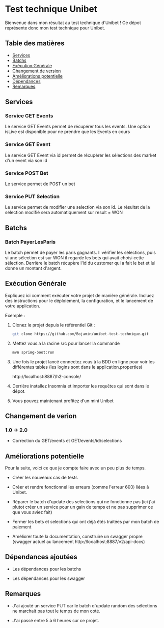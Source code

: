 # Test technique Unibet

Bienvenue dans mon résultat au test technique d'Unibet ! Ce dépot représente donc mon test technique pour Unibet. 

## Table des matières

- [Services](#services)
- [Batchs](#batchs)
- [Exécution Générale](#exécution-générale)
- [Changement de version](#chagement-de-version)
- [Améliorations potentielle](#améliorations-potentielle)
- [Dépendances](#dépendances)
- [Remarques](#remarques)

## Services

### Service GET Events

Le service GET Events permet de récupérer tous les events. Une option isLive est disponible pour ne prendre que les Events en cours

### Service GET Event

Le service GET Event via id permet de récupérer les sélections des market d'un event via son id

### Service POST Bet

Le service permet de POST un bet

### Service PUT Selection

Le service permet de modifier une selection via son id. Le résultat de la sélection modifié sera automatiquement sur result = WON

## Batchs

### Batch PayerLesParis

Le batch permet de payer les paris gagnants. Il vérifier les sélections, puis si une sélection est sur WON il regarde les bets qui avait choisi cette sélection. 
Derrière le batch récupère l'id du customer qui a fait le bet et lui donne un montant d'argent.

## Exécution Générale

Expliquez ici comment exécuter votre projet de manière générale. Incluez des instructions pour le déploiement, la configuration, et le lancement de votre application.

Exemple :

1. Clonez le projet depuis le référentiel Git :

   ```bash
   git clone https://github.com/Bojamin/unibet-test-technique.git
   
2. Mettez vous a la racine src pour lancer la commande 

   ```bash 
   mvn spring-boot:run
   
3. Une fois le projet lancé connectez vous à la BDD en ligne pour voir les différentes tables (les logins sont dans le application.properties)

   http://localhost:8887/h2-console/

4. Derrière installez Insomnia et importer les requêtes qui sont dans le dépot. 

5. Vous pouvez maintenant profitez d'un mini Unibet

## Changement de verion

### 1.0 -> 2.0 
- Correction du GET/events et GET/events/id/selections

## Améliorations potentielle

Pour la suite, voici ce que je compte faire avec un peu plus de temps. 

- Créer les nouveaux cas de tests

- Créer et rendre fonctionnel les erreurs (comme l'erreur 600) liées à Unibet. 

- Réparer le batch d'update des selections qui ne fonctionne pas (ici j'ai plutot créer un service pour un gain de temps et ne pas supprimer ce que vous aviez fait)

- Fermer les bets et selections qui ont déjà étés traitées par mon batch de paiement

- Améliorer toute la documentation, construire un swagger propre (swagger actuel au lancement http://localhost:8887/v2/api-docs)

## Dépendances ajoutées 

- Les dépendances pour les batchs 

- Les dépendances pour les swagger

## Remarques

- J'ai ajouté un service PUT car le batch d'update random des sélections ne marchait pas tout le temps de mon coté.

- J'ai passé entre 5 à 6 heures sur ce projet. 
